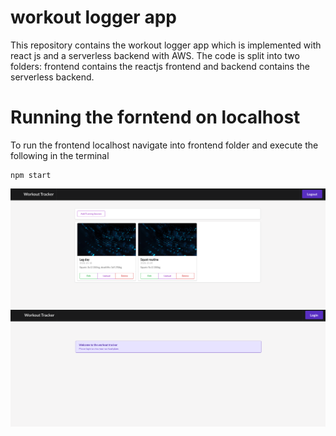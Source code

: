 # workout logger app
This repository contains the workout logger app which is implemented with react js and a serverless backend with AWS.
The code is split into two folders: frontend contains the reactjs frontend and backend contains the serverless backend.

# Running the forntend on localhost
To run the frontend localhost navigate into frontend folder and execute the following in the terminal
```
npm start
```
![Image 1](images/image1.png)
![Image 2](images/image2.png)

